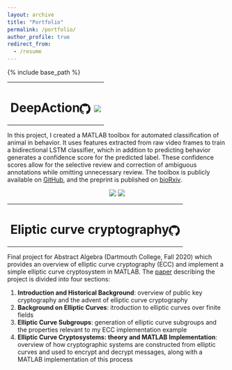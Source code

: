 ```yaml
---
layout: archive
title: "Portfolio"
permalink: /portfolio/
author_profile: true
redirect_from:
  - /resume
---
```


{% include base_path %}


<table width=100% style="border:none;">
<td style="border:none;">
<div style='float: left; text-align: left'><h1>DeepAction</h1></div>
<div style='float: right; text-align: right'><h1><a href="https://github.com/carlwharris/DeepAction"><img align="center" src="../files/GitHub_logo.png"style="height:25px"></a>&nbsp;<a href="https://www.biorxiv.org/content/10.1101/2022.06.20.496909v1"><img align="center" src="https://www.biorxiv.org/sites/default/files/site_logo/bioRxiv_logo_homepage.png" style="height:25px"></a></h1></div>
</td>
</table>


In this project, I created a MATLAB toolbox for automated classification of animal in behavior. It uses features extracted from raw video frames to train a bidirectional LSTM classifier, which in addition to predicting behavior generates a confidence score for the predicted label. These confidence scores allow for the selective review and correction of ambiguous annotations while omitting unnecessary review. The toolbox is publicly available on <a href="https://github.com/carlwharris/DeepAction">GitHub</a>, and the preprint is published on <a href="https://www.biorxiv.org/content/10.1101/2022.06.20.496909v1">bioRxiv</a>.
  
<p align="center">
<img src="../files/home_cage_182.gif" width="200">
<img src="../files/CRIM13S-1785.gif" width="200">
</p>


<table width=100% style="border:none;">
<td style="border:none;">
<div style='float: left; text-align: left'><h1>Eliptic curve cryptography</h1></div>
<div style='float: right; text-align: right'><h1><a href="https://github.com/carlwharris/elliptic-curve-cryptosystems"><img align="center" src="../files/GitHub_logo.png"style="height:25px"></a></h1></div>
</td>
</table>

Final project for Abstract Algebra (Dartmouth College, Fall 2020) which provides an overview of elliptic curve cryptography (ECC) and implement a simple elliptic curve cryptosystem in MATLAB. The <a href="https://github.com/carlwharris/elliptic-curve-cryptosystems/blob/main/ECC%20Project%20Paper.pdf">paper</a> describing the project is divided into four sections:

1. **Introduction and Historical Background**: overview of public key cryptography and the advent of elliptic curve cryptography
2. **Background on Elliptic Curves**: itroduction to elliptic curves over finite fields
3. **Elliptic Curve Subgroups**: generation of elliptic curve subgroups and the properties relevant to my ECC implementation example
4. **Elliptic Curve Cryptosystems: theory and MATLAB Implementation**: overview of how cryptographic systems are constructed from elliptic curves and used to encrypt and decrypt messages, along with a MATLAB implementation of this process